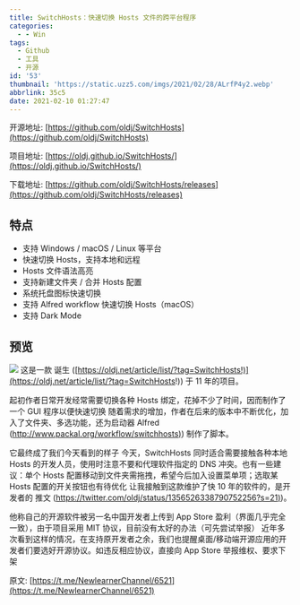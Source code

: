 ```yaml
---
title: SwitchHosts：快速切换 Hosts 文件的跨平台程序
categories:
  - - Win
tags:
  - Github
  - 工具
  - 开源
id: '53'
thumbnail: 'https://static.uzz5.com/imgs/2021/02/28/ALrfP4y2.webp'
abbrlink: 35c5
date: 2021-02-10 01:27:47
---
```



开源地址: [https://github.com/oldj/SwitchHosts](https://github.com/oldj/SwitchHosts) 

项目地址: [https://oldj.github.io/SwitchHosts/](https://oldj.github.io/SwitchHosts/) 

下载地址: [https://github.com/oldj/SwitchHosts/releases](https://github.com/oldj/SwitchHosts/releases)

## 特点

- 支持 Windows / macOS / Linux 等平台 
- 快速切换 Hosts，支持本地和远程 
- Hosts 文件语法高亮 
- 支持新建文件夹 / 合并 Hosts 配置 
- 系统托盘图标快速切换 
- 支持 Alfred workflow 快速切换 Hosts（macOS） 
- 支持 Dark Mode

## 预览

![](https://static.uzz5.com/imgs/2021/02/28/iFVfHAaa.webp) 这是一款 诞生 ([https://oldj.net/article/list/?tag=SwitchHosts!)](https://oldj.net/article/list/?tag=SwitchHosts!)) 于 11 年的项目。

起初作者日常开发经常需要切换各种 Hosts 绑定，花掉不少了时间，因而制作了一个 GUI 程序以便快速切换 随着需求的增加，作者在后来的版本中不断优化，加入了文件夹、多选功能，还为启动器 Alfred ([http://www.packal.org/workflow/switchhosts)](http://www.packal.org/workflow/switchhosts)) 制作了脚本。

它最终成了我们今天看到的样子 今天，SwitchHosts 同时适合需要接触各种本地 Hosts 的开发人员，使用时注意不要和代理软件指定的 DNS 冲突。也有一些建议：单个 Hosts 配置移动到文件夹需拖拽，希望今后加入设置菜单项；选取某 Hosts 配置的开关按钮也有待优化 让我接触到这款维护了快 10 年的软件的，是开发者的 推文 ([https://twitter.com/oldj/status/1356526338790752256?s=21)](https://twitter.com/oldj/status/1356526338790752256?s=21))。

他称自己的开源软件被另一名中国开发者上传到 App Store 盈利（界面几乎完全一致），由于项目采用 MIT 协议，目前没有太好的办法（可先尝试举报） 近年多次看到这样的情况，在支持原开发者之余，我们也提醒桌面/移动端开源应用的开发者们要选好开源协议。如违反相应协议，直接向 App Store 举报维权、要求下架 

原文: [https://t.me/NewlearnerChannel/6521](https://t.me/NewlearnerChannel/6521)